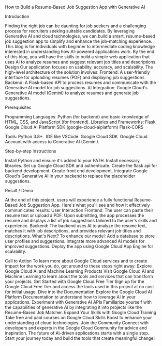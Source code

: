 How to Build a Resume-Based Job Suggestion App with Generative AI

Introduction

Finding the right job can be daunting for job seekers and a challenging process for recruiters seeking suitable candidates. By leveraging Generative AI and cloud technologies, we can build a smart, resume-based job suggestion app to simplify and enhance the job-matching experience.
This blog is for individuals with beginner to intermediate coding knowledge interested in understanding how AI-powered applications work. By the end of this blog, you will have the skills to build a simple web application that uses AI to analyze resumes and suggest relevant job titles and descriptions.
Design
Our application focuses on usability, accuracy, and scalability. The high-level architecture of the solution involves:
Frontend: A user-friendly interface for uploading resumes (PDF) and displaying job suggestions.
Backend: A Flask-based API to process resumes and communicate with the Generative AI model for job suggestions.
AI Integration: Google Cloud's Generative AI model (Gemini) to analyze resumes and generate job suggestions.


Prerequisites

Programming Languages: Python (for backend) and basic knowledge of HTML, CSS, and JavaScript (for frontend).
Libraries and Frameworks:
Flask
Google Cloud AI Platform SDK (google-cloud-aiplatform)
Flask-CORS

Tools:
Python 3.8+ 
 IDE like VSCode 
Google Cloud SDK 
Google Cloud Account with access to Generative AI (Gemini).


Step-by-step Instructions


Install Python and ensure it's added to your PATH.
Install necessary libraries.
Set up Google Cloud SDK and authenticate.
Create the flask api for backend development.
Create front end development.
Integrate Google Cloud's Generative AI in your backend to replace the placeholder suggestions.

Result / Demo

At the end of this project, users will experience a fully functional Resume-Based Job Suggestion App. Here's what you'll see and how it effectively communicates results:
User Interaction
Frontend:
The user can paste their resume text or upload a PDF. Upon submitting, the app processes the resume and displays a list of job suggestions tailored to the user's skills and experience.
Backend:
The backend uses AI to analyze the resume text, matches it with job descriptions, and provides relevant job titles and descriptions.
What's Next?
To enhance our model:
Add a database to store user profiles and suggestions.
Integrate more advanced AI models for improved suggestions.
Deploy the app using Google Cloud App Engine for scalability.

Call to Action
To learn more about Google Cloud services and to create impact for the work you do, get around to these steps right away:
Explore Google Cloud AI and Machine Learning Products
Visit Google Cloud AI and Machine Learning to learn about the tools and services that can transform your projects.
Get Started with Google Cloud Free Tier
Sign up for the Google Cloud Free Tier and access the tools used in this project at no cost for initial usage.
Dive into the Documentation
Explore the Google Cloud AI Platform Documentation to understand how to leverage AI in your applications.
Experiment with Generative AI APIs
Familiarize yourself with the capabilities of generative AI by integrating it into projects like the Resume-Based Job Matcher.
Expand Your Skills with Google Cloud Training
Take free and paid courses on Google Cloud Skills Boost to enhance your understanding of cloud technologies.
Join the Community
Connect with developers and experts in the Google Cloud Community for advice and inspiration.
The future of AI-driven applications starts with a single step. Start your journey today and build the tools that create meaningful change!
